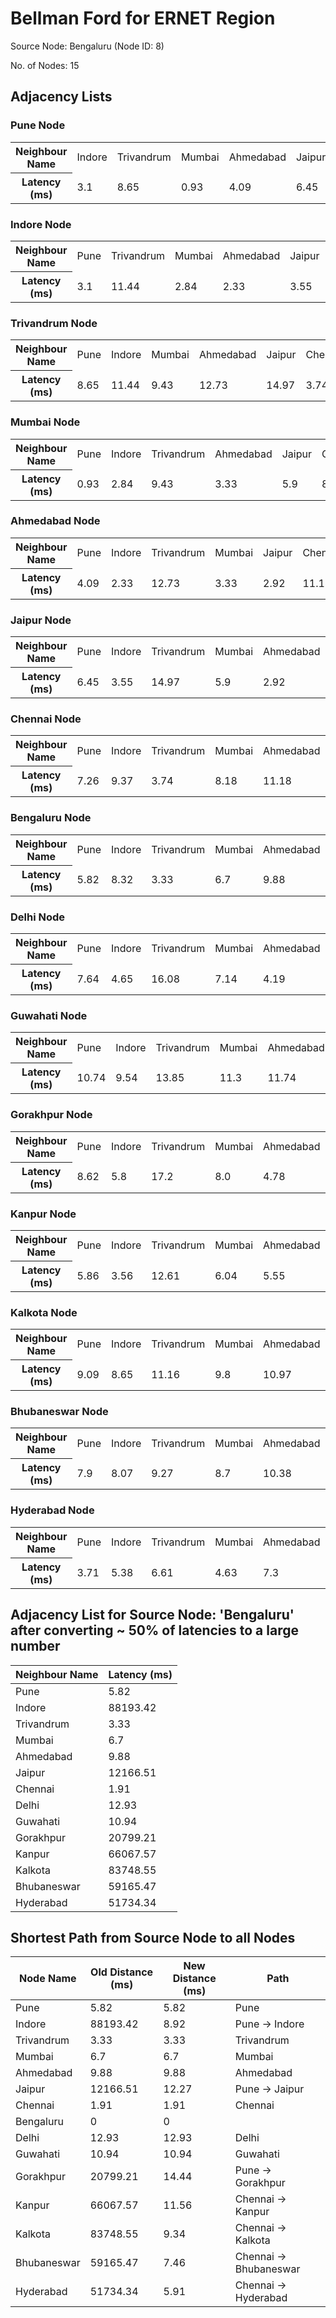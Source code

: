 # Bellman Ford for ERNET Region

Source Node: Bengaluru (Node ID: 8)

No. of Nodes: 15

## Adjacency Lists

### Pune Node

<table>
<tr>
  <th>Neighbour Name</th>
  <td>Indore</td>
  <td>Trivandrum</td>
  <td>Mumbai</td>
  <td>Ahmedabad</td>
  <td>Jaipur</td>
  <td>Chennai</td>
  <td>Bengaluru</td>
  <td>Delhi</td>
  <td>Guwahati</td>
  <td>Gorakhpur</td>
  <td>Kanpur</td>
  <td>Kalkota</td>
  <td>Bhubaneswar</td>
  <td>Hyderabad</td>
</tr>
<tr>
  <th>Latency (ms)</th>
  <td>3.1</td>
  <td>8.65</td>
  <td>0.93</td>
  <td>4.09</td>
  <td>6.45</td>
  <td>7.26</td>
  <td>5.82</td>
  <td>7.64</td>
  <td>10.74</td>
  <td>8.62</td>
  <td>5.86</td>
  <td>9.09</td>
  <td>7.9</td>
  <td>3.71</td>
</tr>
</table>

### Indore Node

<table>
<tr>
  <th>Neighbour Name</th>
  <td>Pune</td>
  <td>Trivandrum</td>
  <td>Mumbai</td>
  <td>Ahmedabad</td>
  <td>Jaipur</td>
  <td>Chennai</td>
  <td>Bengaluru</td>
  <td>Delhi</td>
  <td>Guwahati</td>
  <td>Gorakhpur</td>
  <td>Kanpur</td>
  <td>Kalkota</td>
  <td>Bhubaneswar</td>
  <td>Hyderabad</td>
</tr>
<tr>
  <th>Latency (ms)</th>
  <td>3.1</td>
  <td>11.44</td>
  <td>2.84</td>
  <td>2.33</td>
  <td>3.55</td>
  <td>9.37</td>
  <td>8.32</td>
  <td>4.65</td>
  <td>9.54</td>
  <td>5.8</td>
  <td>3.56</td>
  <td>8.65</td>
  <td>8.07</td>
  <td>5.38</td>
</tr>
</table>

### Trivandrum Node

<table>
<tr>
  <th>Neighbour Name</th>
  <td>Pune</td>
  <td>Indore</td>
  <td>Mumbai</td>
  <td>Ahmedabad</td>
  <td>Jaipur</td>
  <td>Chennai</td>
  <td>Bengaluru</td>
  <td>Delhi</td>
  <td>Guwahati</td>
  <td>Gorakhpur</td>
  <td>Kanpur</td>
  <td>Kalkota</td>
  <td>Bhubaneswar</td>
  <td>Hyderabad</td>
</tr>
<tr>
  <th>Latency (ms)</th>
  <td>8.65</td>
  <td>11.44</td>
  <td>9.43</td>
  <td>12.73</td>
  <td>14.97</td>
  <td>3.74</td>
  <td>3.33</td>
  <td>16.08</td>
  <td>13.85</td>
  <td>17.2</td>
  <td>12.61</td>
  <td>11.16</td>
  <td>9.27</td>
  <td>6.61</td>
</tr>
</table>

### Mumbai Node

<table>
<tr>
  <th>Neighbour Name</th>
  <td>Pune</td>
  <td>Indore</td>
  <td>Trivandrum</td>
  <td>Ahmedabad</td>
  <td>Jaipur</td>
  <td>Chennai</td>
  <td>Bengaluru</td>
  <td>Delhi</td>
  <td>Guwahati</td>
  <td>Gorakhpur</td>
  <td>Kanpur</td>
  <td>Kalkota</td>
  <td>Bhubaneswar</td>
  <td>Hyderabad</td>
</tr>
<tr>
  <th>Latency (ms)</th>
  <td>0.93</td>
  <td>2.84</td>
  <td>9.43</td>
  <td>3.33</td>
  <td>5.9</td>
  <td>8.18</td>
  <td>6.7</td>
  <td>7.14</td>
  <td>11.3</td>
  <td>8.0</td>
  <td>6.04</td>
  <td>9.8</td>
  <td>8.7</td>
  <td>4.63</td>
</tr>
</table>

### Ahmedabad Node

<table>
<tr>
  <th>Neighbour Name</th>
  <td>Pune</td>
  <td>Indore</td>
  <td>Trivandrum</td>
  <td>Mumbai</td>
  <td>Jaipur</td>
  <td>Chennai</td>
  <td>Bengaluru</td>
  <td>Delhi</td>
  <td>Guwahati</td>
  <td>Gorakhpur</td>
  <td>Kanpur</td>
  <td>Kalkota</td>
  <td>Bhubaneswar</td>
  <td>Hyderabad</td>
</tr>
<tr>
  <th>Latency (ms)</th>
  <td>4.09</td>
  <td>2.33</td>
  <td>12.73</td>
  <td>3.33</td>
  <td>2.92</td>
  <td>11.18</td>
  <td>9.88</td>
  <td>4.19</td>
  <td>11.74</td>
  <td>4.78</td>
  <td>5.55</td>
  <td>10.97</td>
  <td>10.38</td>
  <td>7.3</td>
</tr>
</table>

### Jaipur Node

<table>
<tr>
  <th>Neighbour Name</th>
  <td>Pune</td>
  <td>Indore</td>
  <td>Trivandrum</td>
  <td>Mumbai</td>
  <td>Ahmedabad</td>
  <td>Chennai</td>
  <td>Bengaluru</td>
  <td>Delhi</td>
  <td>Guwahati</td>
  <td>Gorakhpur</td>
  <td>Kanpur</td>
  <td>Kalkota</td>
  <td>Bhubaneswar</td>
  <td>Hyderabad</td>
</tr>
<tr>
  <th>Latency (ms)</th>
  <td>6.45</td>
  <td>3.55</td>
  <td>14.97</td>
  <td>5.9</td>
  <td>2.92</td>
  <td>12.87</td>
  <td>11.87</td>
  <td>1.27</td>
  <td>10.95</td>
  <td>2.25</td>
  <td>4.8</td>
  <td>10.87</td>
  <td>10.79</td>
  <td>8.87</td>
</tr>
</table>

### Chennai Node

<table>
<tr>
  <th>Neighbour Name</th>
  <td>Pune</td>
  <td>Indore</td>
  <td>Trivandrum</td>
  <td>Mumbai</td>
  <td>Ahmedabad</td>
  <td>Jaipur</td>
  <td>Bengaluru</td>
  <td>Delhi</td>
  <td>Guwahati</td>
  <td>Gorakhpur</td>
  <td>Kanpur</td>
  <td>Kalkota</td>
  <td>Bhubaneswar</td>
  <td>Hyderabad</td>
</tr>
<tr>
  <th>Latency (ms)</th>
  <td>7.26</td>
  <td>9.37</td>
  <td>3.74</td>
  <td>8.18</td>
  <td>11.18</td>
  <td>12.87</td>
  <td>1.91</td>
  <td>13.82</td>
  <td>10.13</td>
  <td>15.12</td>
  <td>9.65</td>
  <td>7.43</td>
  <td>5.55</td>
  <td>4.0</td>
</tr>
</table>

### Bengaluru Node

<table>
<tr>
  <th>Neighbour Name</th>
  <td>Pune</td>
  <td>Indore</td>
  <td>Trivandrum</td>
  <td>Mumbai</td>
  <td>Ahmedabad</td>
  <td>Jaipur</td>
  <td>Chennai</td>
  <td>Delhi</td>
  <td>Guwahati</td>
  <td>Gorakhpur</td>
  <td>Kanpur</td>
  <td>Kalkota</td>
  <td>Bhubaneswar</td>
  <td>Hyderabad</td>
</tr>
<tr>
  <th>Latency (ms)</th>
  <td>5.82</td>
  <td>8.32</td>
  <td>3.33</td>
  <td>6.7</td>
  <td>9.88</td>
  <td>11.87</td>
  <td>1.91</td>
  <td>12.93</td>
  <td>10.94</td>
  <td>14.12</td>
  <td>9.28</td>
  <td>8.35</td>
  <td>6.47</td>
  <td>3.29</td>
</tr>
</table>

### Delhi Node

<table>
<tr>
  <th>Neighbour Name</th>
  <td>Pune</td>
  <td>Indore</td>
  <td>Trivandrum</td>
  <td>Mumbai</td>
  <td>Ahmedabad</td>
  <td>Jaipur</td>
  <td>Chennai</td>
  <td>Bengaluru</td>
  <td>Guwahati</td>
  <td>Gorakhpur</td>
  <td>Kanpur</td>
  <td>Kalkota</td>
  <td>Bhubaneswar</td>
  <td>Hyderabad</td>
</tr>
<tr>
  <th>Latency (ms)</th>
  <td>7.64</td>
  <td>4.65</td>
  <td>16.08</td>
  <td>7.14</td>
  <td>4.19</td>
  <td>1.27</td>
  <td>13.82</td>
  <td>12.93</td>
  <td>10.95</td>
  <td>1.52</td>
  <td>5.12</td>
  <td>11.19</td>
  <td>11.31</td>
  <td>9.84</td>
</tr>
</table>

### Guwahati Node

<table>
<tr>
  <th>Neighbour Name</th>
  <td>Pune</td>
  <td>Indore</td>
  <td>Trivandrum</td>
  <td>Mumbai</td>
  <td>Ahmedabad</td>
  <td>Jaipur</td>
  <td>Chennai</td>
  <td>Bengaluru</td>
  <td>Delhi</td>
  <td>Gorakhpur</td>
  <td>Kanpur</td>
  <td>Kalkota</td>
  <td>Bhubaneswar</td>
  <td>Hyderabad</td>
</tr>
<tr>
  <th>Latency (ms)</th>
  <td>10.74</td>
  <td>9.54</td>
  <td>13.85</td>
  <td>11.3</td>
  <td>11.74</td>
  <td>10.95</td>
  <td>10.13</td>
  <td>10.94</td>
  <td>10.95</td>
  <td>12.43</td>
  <td>6.28</td>
  <td>2.72</td>
  <td>4.59</td>
  <td>8.53</td>
</tr>
</table>

### Gorakhpur Node

<table>
<tr>
  <th>Neighbour Name</th>
  <td>Pune</td>
  <td>Indore</td>
  <td>Trivandrum</td>
  <td>Mumbai</td>
  <td>Ahmedabad</td>
  <td>Jaipur</td>
  <td>Chennai</td>
  <td>Bengaluru</td>
  <td>Delhi</td>
  <td>Guwahati</td>
  <td>Kanpur</td>
  <td>Kalkota</td>
  <td>Bhubaneswar</td>
  <td>Hyderabad</td>
</tr>
<tr>
  <th>Latency (ms)</th>
  <td>8.62</td>
  <td>5.8</td>
  <td>17.2</td>
  <td>8.0</td>
  <td>4.78</td>
  <td>2.25</td>
  <td>15.12</td>
  <td>14.12</td>
  <td>1.52</td>
  <td>12.43</td>
  <td>6.63</td>
  <td>12.71</td>
  <td>12.81</td>
  <td>11.12</td>
</tr>
</table>

### Kanpur Node

<table>
<tr>
  <th>Neighbour Name</th>
  <td>Pune</td>
  <td>Indore</td>
  <td>Trivandrum</td>
  <td>Mumbai</td>
  <td>Ahmedabad</td>
  <td>Jaipur</td>
  <td>Chennai</td>
  <td>Bengaluru</td>
  <td>Delhi</td>
  <td>Guwahati</td>
  <td>Gorakhpur</td>
  <td>Kalkota</td>
  <td>Bhubaneswar</td>
  <td>Hyderabad</td>
</tr>
<tr>
  <th>Latency (ms)</th>
  <td>5.86</td>
  <td>3.56</td>
  <td>12.61</td>
  <td>6.04</td>
  <td>5.55</td>
  <td>4.8</td>
  <td>9.65</td>
  <td>9.28</td>
  <td>5.12</td>
  <td>6.28</td>
  <td>6.63</td>
  <td>6.09</td>
  <td>6.24</td>
  <td>6.0</td>
</tr>
</table>

### Kalkota Node

<table>
<tr>
  <th>Neighbour Name</th>
  <td>Pune</td>
  <td>Indore</td>
  <td>Trivandrum</td>
  <td>Mumbai</td>
  <td>Ahmedabad</td>
  <td>Jaipur</td>
  <td>Chennai</td>
  <td>Bengaluru</td>
  <td>Delhi</td>
  <td>Guwahati</td>
  <td>Gorakhpur</td>
  <td>Kanpur</td>
  <td>Bhubaneswar</td>
  <td>Hyderabad</td>
</tr>
<tr>
  <th>Latency (ms)</th>
  <td>9.09</td>
  <td>8.65</td>
  <td>11.16</td>
  <td>9.8</td>
  <td>10.97</td>
  <td>10.87</td>
  <td>7.43</td>
  <td>8.35</td>
  <td>11.19</td>
  <td>2.72</td>
  <td>12.71</td>
  <td>6.09</td>
  <td>1.9</td>
  <td>6.28</td>
</tr>
</table>

### Bhubaneswar Node

<table>
<tr>
  <th>Neighbour Name</th>
  <td>Pune</td>
  <td>Indore</td>
  <td>Trivandrum</td>
  <td>Mumbai</td>
  <td>Ahmedabad</td>
  <td>Jaipur</td>
  <td>Chennai</td>
  <td>Bengaluru</td>
  <td>Delhi</td>
  <td>Guwahati</td>
  <td>Gorakhpur</td>
  <td>Kanpur</td>
  <td>Kalkota</td>
  <td>Hyderabad</td>
</tr>
<tr>
  <th>Latency (ms)</th>
  <td>7.9</td>
  <td>8.07</td>
  <td>9.27</td>
  <td>8.7</td>
  <td>10.38</td>
  <td>10.79</td>
  <td>5.55</td>
  <td>6.47</td>
  <td>11.31</td>
  <td>4.59</td>
  <td>12.81</td>
  <td>6.24</td>
  <td>1.9</td>
  <td>4.69</td>
</tr>
</table>

### Hyderabad Node

<table>
<tr>
  <th>Neighbour Name</th>
  <td>Pune</td>
  <td>Indore</td>
  <td>Trivandrum</td>
  <td>Mumbai</td>
  <td>Ahmedabad</td>
  <td>Jaipur</td>
  <td>Chennai</td>
  <td>Bengaluru</td>
  <td>Delhi</td>
  <td>Guwahati</td>
  <td>Gorakhpur</td>
  <td>Kanpur</td>
  <td>Kalkota</td>
  <td>Bhubaneswar</td>
</tr>
<tr>
  <th>Latency (ms)</th>
  <td>3.71</td>
  <td>5.38</td>
  <td>6.61</td>
  <td>4.63</td>
  <td>7.3</td>
  <td>8.87</td>
  <td>4.0</td>
  <td>3.29</td>
  <td>9.84</td>
  <td>8.53</td>
  <td>11.12</td>
  <td>6.0</td>
  <td>6.28</td>
  <td>4.69</td>
</tr>
</table>

## Adjacency List for Source Node: 'Bengaluru' after converting ~ 50% of latencies to a large number

| Neighbour Name | Latency (ms) |
| --- | --- |
| Pune | 5.82 |
| Indore | 88193.42 |
| Trivandrum | 3.33 |
| Mumbai | 6.7 |
| Ahmedabad | 9.88 |
| Jaipur | 12166.51 |
| Chennai | 1.91 |
| Delhi | 12.93 |
| Guwahati | 10.94 |
| Gorakhpur | 20799.21 |
| Kanpur | 66067.57 |
| Kalkota | 83748.55 |
| Bhubaneswar | 59165.47 |
| Hyderabad | 51734.34 |

## Shortest Path from Source Node to all Nodes
| Node Name | Old Distance (ms) | New Distance (ms) | Path |
| --- | --- | --- | --- |
| Pune | 5.82 | 5.82 | Pune |
| Indore | 88193.42 | 8.92 | Pune -> Indore |
| Trivandrum | 3.33 | 3.33 | Trivandrum |
| Mumbai | 6.7 | 6.7 | Mumbai |
| Ahmedabad | 9.88 | 9.88 | Ahmedabad |
| Jaipur | 12166.51 | 12.27 | Pune -> Jaipur |
| Chennai | 1.91 | 1.91 | Chennai |
| Bengaluru | 0 | 0 |  |
| Delhi | 12.93 | 12.93 | Delhi |
| Guwahati | 10.94 | 10.94 | Guwahati |
| Gorakhpur | 20799.21 | 14.44 | Pune -> Gorakhpur |
| Kanpur | 66067.57 | 11.56 | Chennai -> Kanpur |
| Kalkota | 83748.55 | 9.34 | Chennai -> Kalkota |
| Bhubaneswar | 59165.47 | 7.46 | Chennai -> Bhubaneswar |
| Hyderabad | 51734.34 | 5.91 | Chennai -> Hyderabad |
